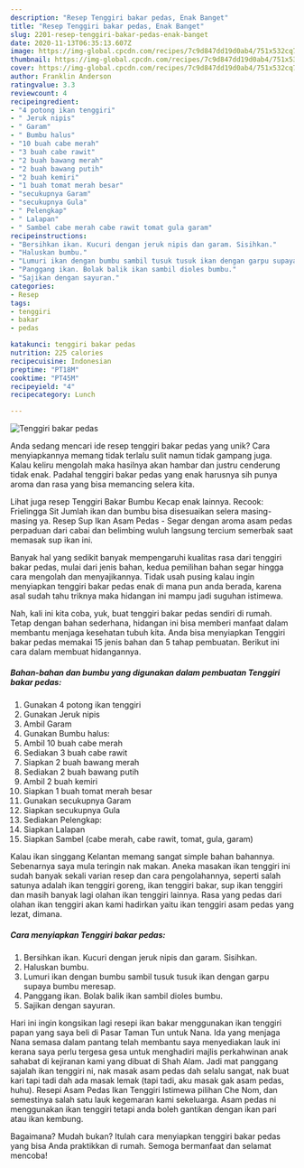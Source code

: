 ```yaml
---
description: "Resep Tenggiri bakar pedas, Enak Banget"
title: "Resep Tenggiri bakar pedas, Enak Banget"
slug: 2201-resep-tenggiri-bakar-pedas-enak-banget
date: 2020-11-13T06:35:13.607Z
image: https://img-global.cpcdn.com/recipes/7c9d847dd19d0ab4/751x532cq70/tenggiri-bakar-pedas-foto-resep-utama.jpg
thumbnail: https://img-global.cpcdn.com/recipes/7c9d847dd19d0ab4/751x532cq70/tenggiri-bakar-pedas-foto-resep-utama.jpg
cover: https://img-global.cpcdn.com/recipes/7c9d847dd19d0ab4/751x532cq70/tenggiri-bakar-pedas-foto-resep-utama.jpg
author: Franklin Anderson
ratingvalue: 3.3
reviewcount: 4
recipeingredient:
- "4 potong ikan tenggiri"
- " Jeruk nipis"
- " Garam"
- " Bumbu halus"
- "10 buah cabe merah"
- "3 buah cabe rawit"
- "2 buah bawang merah"
- "2 buah bawang putih"
- "2 buah kemiri"
- "1 buah tomat merah besar"
- "secukupnya Garam"
- "secukupnya Gula"
- " Pelengkap"
- " Lalapan"
- " Sambel cabe merah cabe rawit tomat gula garam"
recipeinstructions:
- "Bersihkan ikan. Kucuri dengan jeruk nipis dan garam. Sisihkan."
- "Haluskan bumbu."
- "Lumuri ikan dengan bumbu sambil tusuk tusuk ikan dengan garpu supaya bumbu meresap."
- "Panggang ikan. Bolak balik ikan sambil dioles bumbu."
- "Sajikan dengan sayuran."
categories:
- Resep
tags:
- tenggiri
- bakar
- pedas

katakunci: tenggiri bakar pedas 
nutrition: 225 calories
recipecuisine: Indonesian
preptime: "PT18M"
cooktime: "PT45M"
recipeyield: "4"
recipecategory: Lunch

---
```



![Tenggiri bakar pedas](https://img-global.cpcdn.com/recipes/7c9d847dd19d0ab4/751x532cq70/tenggiri-bakar-pedas-foto-resep-utama.jpg)

Anda sedang mencari ide resep tenggiri bakar pedas yang unik? Cara menyiapkannya memang tidak terlalu sulit namun tidak gampang juga. Kalau keliru mengolah maka hasilnya akan hambar dan justru cenderung tidak enak. Padahal tenggiri bakar pedas yang enak harusnya sih punya aroma dan rasa yang bisa memancing selera kita.

Lihat juga resep Tenggiri Bakar Bumbu Kecap enak lainnya. Recook: Frielingga Sit Jumlah ikan dan bumbu bisa disesuaikan selera masing-masing ya. Resep Sup Ikan Asam Pedas - Segar dengan aroma asam pedas perpaduan dari cabai dan belimbing wuluh langsung tercium semerbak saat memasak sup ikan ini.

Banyak hal yang sedikit banyak mempengaruhi kualitas rasa dari tenggiri bakar pedas, mulai dari jenis bahan, kedua pemilihan bahan segar hingga cara mengolah dan menyajikannya. Tidak usah pusing kalau ingin menyiapkan tenggiri bakar pedas enak di mana pun anda berada, karena asal sudah tahu triknya maka hidangan ini mampu jadi suguhan istimewa.


Nah, kali ini kita coba, yuk, buat tenggiri bakar pedas sendiri di rumah. Tetap dengan bahan sederhana, hidangan ini bisa memberi manfaat dalam membantu menjaga kesehatan tubuh kita. Anda bisa menyiapkan Tenggiri bakar pedas memakai 15 jenis bahan dan 5 tahap pembuatan. Berikut ini cara dalam membuat hidangannya.

<!--inarticleads1-->

##### Bahan-bahan dan bumbu yang digunakan dalam pembuatan Tenggiri bakar pedas:

1. Gunakan 4 potong ikan tenggiri
1. Gunakan  Jeruk nipis
1. Ambil  Garam
1. Gunakan  Bumbu halus:
1. Ambil 10 buah cabe merah
1. Sediakan 3 buah cabe rawit
1. Siapkan 2 buah bawang merah
1. Sediakan 2 buah bawang putih
1. Ambil 2 buah kemiri
1. Siapkan 1 buah tomat merah besar
1. Gunakan secukupnya Garam
1. Siapkan secukupnya Gula
1. Sediakan  Pelengkap:
1. Siapkan  Lalapan
1. Siapkan  Sambel (cabe merah, cabe rawit, tomat, gula, garam)


Kalau ikan singgang Kelantan memang sangat simple bahan bahannya. Sebenarnya saya mula teringin nak makan. Aneka masakan ikan tenggiri ini sudah banyak sekali varian resep dan cara pengolahannya, seperti salah satunya adalah ikan tenggiri goreng, ikan tenggiri bakar, sup ikan tenggiri dan masih banyak lagi olahan ikan tenggiri lainnya. Rasa yang pedas dari olahan ikan tenggiri akan kami hadirkan yaitu ikan tenggiri asam pedas yang lezat, dimana. 

<!--inarticleads2-->

##### Cara menyiapkan Tenggiri bakar pedas:

1. Bersihkan ikan. Kucuri dengan jeruk nipis dan garam. Sisihkan.
1. Haluskan bumbu.
1. Lumuri ikan dengan bumbu sambil tusuk tusuk ikan dengan garpu supaya bumbu meresap.
1. Panggang ikan. Bolak balik ikan sambil dioles bumbu.
1. Sajikan dengan sayuran.


Hari ini ingin kongsikan lagi resepi ikan bakar menggunakan ikan tenggiri papan yang saya beli di Pasar Taman Tun untuk Nana. Ida yang menjaga Nana semasa dalam pantang telah membantu saya menyediakan lauk ini kerana saya perlu tergesa gesa untuk menghadiri majlis perkahwinan anak sahabat di kejiranan kami yang dibuat di Shah Alam. Jadi mat panggang sajalah ikan tenggiri ni, nak masak asam pedas dah selalu sangat, nak buat kari tapi tadi dah ada masak lemak (tapi tadi, aku masak gak asam pedas, huhu). Resepi Asam Pedas Ikan Tenggiri Istimewa pilihan Che Nom, dan semestinya salah satu lauk kegemaran kami sekeluarga. Asam pedas ni menggunakan ikan tenggiri tetapi anda boleh gantikan dengan ikan pari atau ikan kembung. 

Bagaimana? Mudah bukan? Itulah cara menyiapkan tenggiri bakar pedas yang bisa Anda praktikkan di rumah. Semoga bermanfaat dan selamat mencoba!
